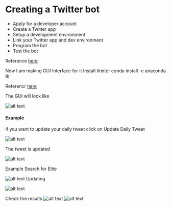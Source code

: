 # Creating a Twitter bot
 - Apply for a developer account
 - Create a Twitter app
 - Setup a development environment
 - Link your Twitter app and dev environment
 - Program the bot
 - Test the bot

Reference [here](https://learn.g2.com/how-to-make-a-twitter-bot)

Now I am making GUI Interface for it
Install tkinter
conda install -c anaconda tk

Referencr [here](https://medium.com/free-code-camp/creating-a-twitter-bot-in-python-with-tweepy-ac524157a607)

The GUI will look like 

![alt text](https://github.com/AayushTyagi1/Twitter_BOT/blob/master/GUI.JPG)

#### Example

If you want to update your daily tweet click on Update Daily Tweet

![alt text](https://github.com/AayushTyagi1/Twitter_BOT/blob/master/DailyUpdate.JPG)

The tweet is updated

![alt text](https://github.com/AayushTyagi1/Twitter_BOT/blob/master/DailyUpdate2.JPG)

Example Search for Elite

![alt text](https://github.com/AayushTyagi1/Twitter_BOT/blob/master/GUIcheck.JPG)
Updating

![alt text](https://github.com/AayushTyagi1/Twitter_BOT/blob/master/check.JPG)

Check the results
![alt text](https://github.com/AayushTyagi1/Twitter_BOT/blob/master/Check2.JPG)
![alt text](https://github.com/AayushTyagi1/Twitter_BOT/blob/master/check3.JPG)

